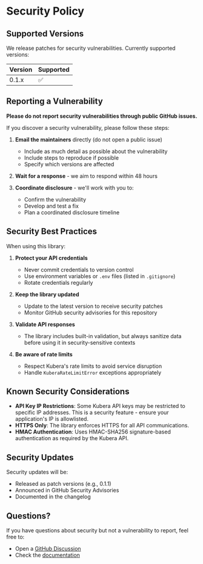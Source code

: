 # Security Policy

## Supported Versions

We release patches for security vulnerabilities. Currently supported versions:

| Version | Supported          |
| ------- | ------------------ |
| 0.1.x   | :white_check_mark: |

## Reporting a Vulnerability

**Please do not report security vulnerabilities through public GitHub issues.**

If you discover a security vulnerability, please follow these steps:

1. **Email the maintainers** directly (do not open a public issue)
   - Include as much detail as possible about the vulnerability
   - Include steps to reproduce if possible
   - Specify which versions are affected

2. **Wait for a response** - we aim to respond within 48 hours

3. **Coordinate disclosure** - we'll work with you to:
   - Confirm the vulnerability
   - Develop and test a fix
   - Plan a coordinated disclosure timeline

## Security Best Practices

When using this library:

1. **Protect your API credentials**
   - Never commit credentials to version control
   - Use environment variables or `.env` files (listed in `.gitignore`)
   - Rotate credentials regularly

2. **Keep the library updated**
   - Update to the latest version to receive security patches
   - Monitor GitHub security advisories for this repository

3. **Validate API responses**
   - The library includes built-in validation, but always sanitize data before using it in security-sensitive contexts

4. **Be aware of rate limits**
   - Respect Kubera's rate limits to avoid service disruption
   - Handle `KuberaRateLimitError` exceptions appropriately

## Known Security Considerations

- **API Key IP Restrictions**: Some Kubera API keys may be restricted to specific IP addresses. This is a security feature - ensure your application's IP is allowlisted.
- **HTTPS Only**: The library enforces HTTPS for all API communications.
- **HMAC Authentication**: Uses HMAC-SHA256 signature-based authentication as required by the Kubera API.

## Security Updates

Security updates will be:
- Released as patch versions (e.g., 0.1.1)
- Announced in GitHub Security Advisories
- Documented in the changelog

## Questions?

If you have questions about security but not a vulnerability to report, feel free to:
- Open a [GitHub Discussion](https://github.com/the-mace/kubera-python-api/discussions)
- Check the [documentation](README.md)
